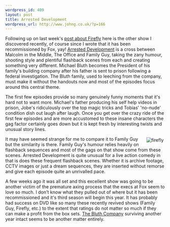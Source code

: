 ```yaml
--- 
wordpress_id: 409
layout: post
title: Arrested Development
wordpress_url: http://www.johng.co.uk/?p=166
---
```

Following up on last week's <a href="http://www.johng.co.uk/2005/07/06/from-firefly-to-serenity/">post about Firefly</a> here is the other show I discovered recently, of course since I wrote that it has been recommissioned by Fox, yay! <a href="http://www.fox.com/arresteddev/">Arrested Development</a> is a cross between Malcolm in the Middle, The Office and Family Guy, taking the zany humour, shooting style and plentiful flashback scenes from each and creating something very different. Michael Bluth becomes the President of his family's building company after his father is sent to prison following a federal investigation. The Bluth family, used to leeching from the company, must make it without the handouts now and most of the episodes focus around this central theme.

The first few episodes provide so many genuinely funny moments that it's hard not to want more. Michael's father producing his self help videos in prison, Jobe's ridiculously over the top magic tricks and Tobias' 'no-nude' condition dish out laugh after laugh. Once you get over the crazy ride of the first few episodes and are more accustomed to these insane characters the gag factor certainly goes down but it is kept fresh by interesting twists and unusual story lines.

<img src="http://www.johng.co.uk/wp-content/images/arrested.jpg" align="right" vspace=3 hspace=5 alt="firefly" />It may have seemed strange for me to compare it to Family Guy but the similarity is there. Family Guy's humour relies heavily on flashback sequences and most of the gags on that show come from these scenes. Arrested Development is quite unusual for a live action comedy in that is does these frequent flashback scenes. Whether it is archive footage, CCTV images or just a dream sequences, they are inserted without remorse and give each episode quite an unrivalled pace.

A few weeks ago it was all set and this excellent show was going to be another victim of the premature axing process that the execs at Fox seem to love so much. I don't know what they pulled out of where but it has been recommissioned and it's third season will begin this year. It has probably had success on DVD like so many these recently revived shows (Family Guy, Firefly, etc.) to the extent that ratings do not matter so much if they can make a profit from the box sets. <a href="http://en.wikipedia.org/wiki/Bluth_Company">The Bluth Company</a> surviving another year intact seems to be another matter entirely.
